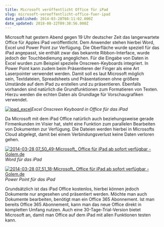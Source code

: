```yaml
---
title: Microsoft veröffentlicht Office für iPad
slug: microsoft-veroeffentlicht-office-fuer-ipad
date_published: 2014-03-28T08:11:02.000Z
date_updated: 2018-08-22T09:38:56.000Z
---
```


Microsoft hat gestern Abend gegen 19 Uhr deutscher Zeit das langerwartete Office für Apples iPad veröffentlicht. Dem Anwender stehen hierbei Word, Excel und Power Point zur Verfügung. Die Oberfläche wurde speziell für das iPad angepasst, sie enthält zwar das bekannte Ribbon-Interface, wurde jedoch der Touchbedienung angeglichen. Für die Eingabe von Daten in Excel wurden zum Beispiel spezielle Onscreen-Keyboards integriert. In Power Point kann zudem beim Präsentieren der Finger als eine Art Laserpointer verwendet werden. Damit soll es laut Microsoft möglich sein, Textdateien, Spreadsheets und Präsentationen ohne größere Umstände auf dem iPad zu erstellen und zu präsentieren. Ebenfalls vorhanden sind natürlich die Grundfunktionen zum Formatieren von Texten. Hierzu werden die echten Daten als Grundlage für Vorschaugrafiken verwendet.

[![ipad_excel](//picdump.thafaker.de/2014/03/ipad_excel.jpg)](__GHOST_URL__/microsoft-veroeffentlicht-office-fuer-ipad/ipad_excel/)*Excel Onscreen Keyboard in Office für das iPad*

Da Microsoft mit dem iPad Office natürlich auch beziehungsweise gerade Firmenkunden im Visier hat, steht eine Funktion zum parallelen Bearbeiten von Dokumenten zur Verfügung. Die Dateien werden hierbei in Microsofts Cloud abgelegt, damit bei einem Verbindungsverlust keine Daten verloren gehen.

[![2014-03-28 07_50_49-Microsoft_ Office für iPad ab sofort verfügbar - Golem.de](//picdump.thafaker.de/2014/03/2014-03-28-07_50_49-Microsoft_-Office-für-iPad-ab-sofort-verfügbar-Golem.de_.png)](__GHOST_URL__/microsoft-veroeffentlicht-office-fuer-ipad/2014-03-28-07_50_49-microsoft_-office-fuer-ipad-ab-sofort-verfuegbar-golem-de/)*Word für das iPad*

[![2014-03-28 07_51_18-Microsoft_ Office für iPad ab sofort verfügbar - Golem.de](//picdump.thafaker.de/2014/03/2014-03-28-07_51_18-Microsoft_-Office-für-iPad-ab-sofort-verfügbar-Golem.de_.png)](__GHOST_URL__/microsoft-veroeffentlicht-office-fuer-ipad/2014-03-28-07_51_18-microsoft_-office-fuer-ipad-ab-sofort-verfuegbar-golem-de/)*Power Point für das iPad*

Grundsätzlich ist das iPad Office kostenlos, hierbei können jedoch Dokumente nur angesehen und präsentiert werden. Möchte man auch Dokumente bearbeiten, benötigt man ein Office 365 Abonnement. Ist man bereits Office 365 Abonnement, kann man das neue Office direkt in kompletten Umfang nutzen. Auch eine 30-Tage-Trial-Version bietet Microsoft an, damit man Office auf dem iPad mit allen Funktionen testen kann.
